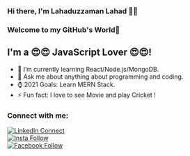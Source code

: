 ### Hi there, I'm Lahaduzzaman Lahad 👨‍💻

### Welcome to my GitHub's World👋

## I'm a 😍😍 JavaScript Lover 😍😍!


- 🌱 I’m currently learning React/Node.js/MongoDB.
- 💬 Ask me about anything about programming and coding.
- ⌚ 2021 Goals: Learn MERN Stack.
- ⚡ Fun fact: I love to see Movie and play Cricket !  


### Connect with me:

[![LinkedIn Connect](https://img.shields.io/badge/%20-Connect-black?color=14171A&labelColor=212121&logo=linkedin&logoColor=ffffff)](https://www.linkedin.com/in/lahaduzzaman-lahad-638601189/)   
[![Insta Follow](https://img.shields.io/badge/%20-Follow-black?color=14171A&labelColor=d81b60&logo=instagram&logoColor=ffffff)](https://www.instagram.com/l_a_h_a_d/)   
[![Facebook Follow](https://img.shields.io/badge/%20-Follow-black?color=14171A&labelColor=1976d2&logo=facebook&logoColor=ffffff)](https://www.facebook.com/lahaduzzaman.lahad.7/)

<br />
